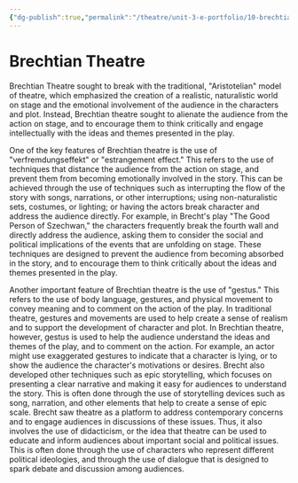 ```yaml
---
{"dg-publish":true,"permalink":"/theatre/unit-3-e-portfolio/10-brechtian-theatre/"}
---
```


# Brechtian Theatre
Brechtian Theatre sought to break with the traditional, "Aristotelian" model of theatre, which emphasized the creation of a realistic, naturalistic world on stage and the emotional involvement of the audience in the characters and plot. Instead, Brechtian theatre sought to alienate the audience from the action on stage, and to encourage them to think critically and engage intellectually with the ideas and themes presented in the play.

One of the key features of Brechtian theatre is the use of "verfremdungseffekt" or "estrangement effect." This refers to the use of techniques that distance the audience from the action on stage, and prevent them from becoming emotionally involved in the story. This can be achieved through the use of techniques such as interrupting the flow of the story with songs, narrations, or other interruptions; using non-naturalistic sets, costumes, or lighting; or having the actors break character and address the audience directly. For example, in Brecht's play "The Good Person of Szechwan," the characters frequently break the fourth wall and directly address the audience, asking them to consider the social and political implications of the events that are unfolding on stage. These techniques are designed to prevent the audience from becoming absorbed in the story, and to encourage them to think critically about the ideas and themes presented in the play.

Another important feature of Brechtian theatre is the use of "gestus." This refers to the use of body language, gestures, and physical movement to convey meaning and to comment on the action of the play. In traditional theatre, gestures and movements are used to help create a sense of realism and to support the development of character and plot. In Brechtian theatre, however, gestus is used to help the audience understand the ideas and themes of the play, and to comment on the action. For example, an actor might use exaggerated gestures to indicate that a character is lying, or to show the audience the character's motivations or desires. Brecht also developed other techniques such as epic storytelling, which focuses on presenting a clear narrative and making it easy for audiences to understand the story. This is often done through the use of storytelling devices such as song, narration, and other elements that help to create a sense of epic scale.
Brecht saw theatre as a platform to address contemporary concerns and to engage audiences in discussions of these issues. Thus, it also involves the use of didacticism, or the idea that theatre can be used to educate and inform audiences about important social and political issues. This is often done through the use of characters who represent different political ideologies, and through the use of dialogue that is designed to spark debate and discussion among audiences.